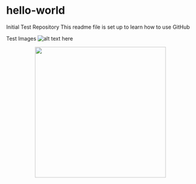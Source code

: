 # hello-world
Initial Test Repository
This readme file is set up to learn how to use GitHub

Test Images
![alt text here](https://i.imgur.com/FxW4say.gifv)



<p align="center">
  <img src="https://i.imgur.com/FxW4say.gifv" width="350"/>
</p>
